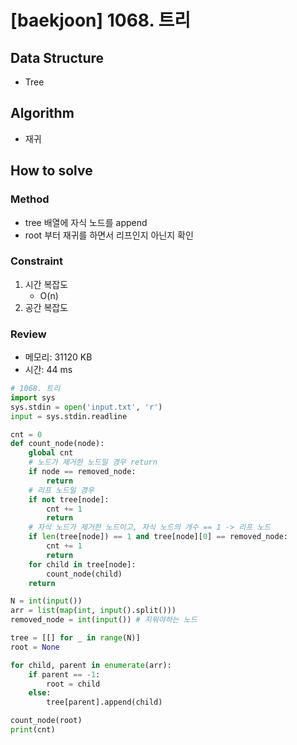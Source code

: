 # [baekjoon] 1068. 트리

## Data Structure

- Tree

## Algorithm

- 재귀

## How to solve

### Method

- tree 배열에 자식 노드를 append
- root 부터 재귀를 하면서 리프인지 아닌지 확인

### Constraint
1. 시간 복잡도
   - O(n)
2. 공간 복잡도

### Review
- 메모리: 31120 KB
- 시간: 44 ms
```python
# 1068. 트리
import sys
sys.stdin = open('input.txt', 'r')
input = sys.stdin.readline

cnt = 0
def count_node(node):
    global cnt
    # 노드가 제거한 노드일 경우 return
    if node == removed_node:
        return
    # 리프 노드일 경우
    if not tree[node]:
        cnt += 1
        return
    # 자식 노드가 제거한 노드이고, 자식 노드의 개수 == 1 -> 리프 노드
    if len(tree[node]) == 1 and tree[node][0] == removed_node:
        cnt += 1
        return
    for child in tree[node]:
        count_node(child)
    return

N = int(input())
arr = list(map(int, input().split()))
removed_node = int(input()) # 지워야하는 노드

tree = [[] for _ in range(N)]
root = None

for child, parent in enumerate(arr):
    if parent == -1:
        root = child
    else:
        tree[parent].append(child)

count_node(root)
print(cnt)
```